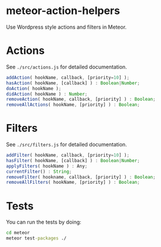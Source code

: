 # meteor-action-helpers
Use Wordpress style actions and filters in Meteor.

# Actions

See `./src/actions.js` for detailed documentation.

```js
addAction( hookName, callback, [priority=10] );
hasAction( hookName, [callback] ) : Boolean|Number;
doAction( hookName );
didAction( hookName ) : Number;
removeAction( hookName, callback, [priority] ) : Boolean;
removeAllActions( hookName, [priority] ) : Boolean;
```

# Filters

See `./src/filters.js` for detailed documentation.

```js
addFilter( hookName, callback, [priority=10] );
hasFilter( hookName, [callback] ) : Boolean|Number;
applyFilters( hookName ) : Any;
currentFilter() : String;
removeFilter( hookname, callback, [priority] ) : Boolean;
removeAllFilters( hookName, [priority] ) : Boolean;
```

# Tests

You can run the tests by doing:

```cmd
cd meteor
meteor test-packages ./
```